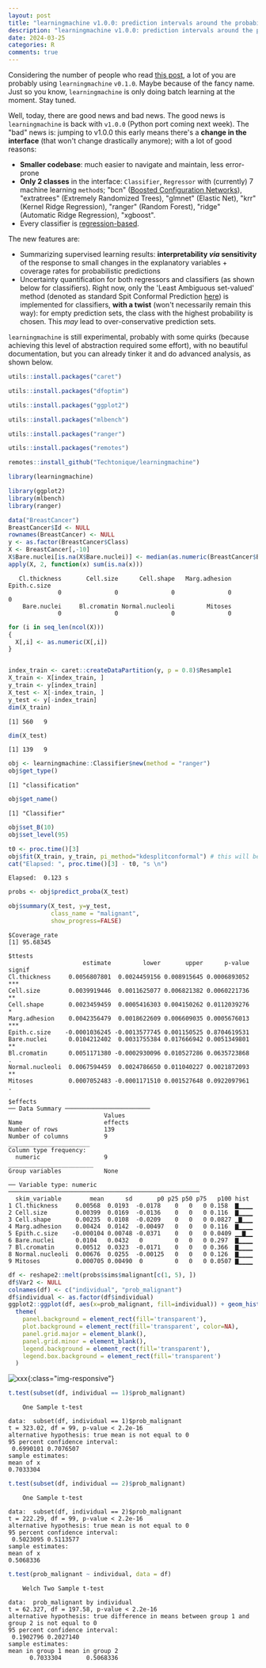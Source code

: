 ```yaml
---
layout: post
title: "learningmachine v1.0.0: prediction intervals around the probability of the event 'a tumor being malignant'"
description: "learningmachine v1.0.0: prediction intervals around the probability of the event 'a tumor being malignant'; using conformal prediction and density estimation"
date: 2024-03-25
categories: R
comments: true
---
```


Considering the number of people who read [this post](https://thierrymoudiki.github.io/blog/2024/01/01/r/learningmachine/learningmachine), a lot of you are probably using `learningmachine` `v0.1.0`. Maybe because of the fancy name. Just so you know, `learningmachine` is only doing batch learning at the moment. Stay tuned. 

Well, today, there are good news and bad news. The good news is `learningmachine` is back with `v1.0.0` (Python port coming next week). The "bad" news is: jumping to v1.0.0 this early means there's a **change in the interface** (that won't change drastically anymore); with a lot of good reasons: 

- **Smaller codebase**: much easier to navigate and maintain, less error-prone 
- **Only 2 classes** in the interface: `Classifier`, `Regressor` with (currently) 7 machine learning `method`s; "bcn" ([Boosted Configuration Networks](https://thierrymoudiki.github.io/blog/2024/02/05/python/gpopt-new2)), "extratrees" (Extremely Randomized Trees), "glmnet" (Elastic Net), "krr" (Kernel Ridge Regression), "ranger" (Random Forest), "ridge" (Automatic Ridge Regression), "xgboost". 
- Every classifier is [regression-based](https://www.researchgate.net/publication/377227280_Regression-based_machine_learning_classifiers).

The new features are: 

- Summarizing supervised learning results: **interpretability _via_ sensitivity** of the response to small changes in the explanatory variables + coverage rates for probabilistic predictions
- Uncertainty quantification for both regressors and classifiers (as shown below for classifiers). Right now, only the 'Least Ambiguous set-valued' method (denoted as standard Spit Conformal Prediction [here](https://conformalpredictionintro.github.io/)) is implemented for classifiers, **with a twist** (won't necessarily 
  remain this way): for empty prediction sets, the class with the highest probability is chosen. This _may_ 
  lead to over-conservative prediction sets. 

`learningmachine` is still experimental, probably with some quirks (because achieving this level of abstraction required some effort), with no beautiful documentation, but you can already tinker it and do advanced analysis, as shown below. 


```R
utils::install.packages("caret")
```
```R
utils::install.packages("dfoptim")
```
```R
utils::install.packages("ggplot2")
```
```R
utils::install.packages("mlbench")
```
```R
utils::install.packages("ranger")
```
```R
utils::install.packages("remotes")
```
```R
remotes::install_github("Techtonique/learningmachine")
```
```R
library(learningmachine)
```

```R
library(ggplot2)
library(mlbench)
library(ranger)

data("BreastCancer")
BreastCancer$Id <- NULL
rownames(BreastCancer) <- NULL 
y <- as.factor(BreastCancer$Class)
X <- BreastCancer[,-10]
X$Bare.nuclei[is.na(X$Bare.nuclei)] <- median(as.numeric(BreastCancer$Bare.nuclei[!is.na(BreastCancer$Bare.nuclei)]))
apply(X, 2, function(x) sum(is.na(x)))
```

       Cl.thickness       Cell.size      Cell.shape   Marg.adhesion    Epith.c.size 
                  0               0               0               0               0 
        Bare.nuclei     Bl.cromatin Normal.nucleoli         Mitoses 
                  0               0               0               0 

```R
for (i in seq_len(ncol(X)))
{
  X[,i] <- as.numeric(X[,i])
}


index_train <- caret::createDataPartition(y, p = 0.8)$Resample1
X_train <- X[index_train, ]
y_train <- y[index_train]
X_test <- X[-index_train, ]
y_test <- y[-index_train]
dim(X_train)
```

    [1] 560   9

```R
dim(X_test)
```

    [1] 139   9

```R
obj <- learningmachine::Classifier$new(method = "ranger")
obj$get_type()
```

    [1] "classification"

```R
obj$get_name()
```

    [1] "Classifier"

```R
obj$set_B(10)
obj$set_level(95)

t0 <- proc.time()[3]
obj$fit(X_train, y_train, pi_method="kdesplitconformal") # this will be described in a paper
cat("Elapsed: ", proc.time()[3] - t0, "s \n")
```

    Elapsed:  0.123 s 

```R
probs <- obj$predict_proba(X_test)

obj$summary(X_test, y=y_test, 
            class_name = "malignant",
            show_progress=FALSE)
```

    $Coverage_rate
    [1] 95.68345

    $ttests
                         estimate         lower       upper      p-value signif
    Cl.thickness     0.0056807801  0.0024459156 0.008915645 0.0006893052    ***
    Cell.size        0.0039919446  0.0011625077 0.006821382 0.0060221736     **
    Cell.shape       0.0023459459  0.0005416303 0.004150262 0.0112039276      *
    Marg.adhesion    0.0042356479  0.0018622609 0.006609035 0.0005676013    ***
    Epith.c.size    -0.0001036245 -0.0013577745 0.001150525 0.8704619531       
    Bare.nuclei      0.0104212402  0.0031755384 0.017666942 0.0051349801     **
    Bl.cromatin      0.0051171380 -0.0002930096 0.010527286 0.0635723868      .
    Normal.nucleoli  0.0067594459  0.0024786650 0.011040227 0.0021872093     **
    Mitoses          0.0007052483 -0.0001171510 0.001527648 0.0922097961      .

    $effects
    ── Data Summary ────────────────────────
                               Values 
    Name                       effects
    Number of rows             139    
    Number of columns          9      
    _______________________           
    Column type frequency:            
      numeric                  9      
    ________________________          
    Group variables            None   

    ── Variable type: numeric ──────────────────────────────────────────────────────
      skim_variable        mean      sd       p0 p25 p50 p75   p100 hist 
    1 Cl.thickness     0.00568  0.0193  -0.0178    0   0   0 0.158  ▇▁▁▁▁
    2 Cell.size        0.00399  0.0169  -0.0136    0   0   0 0.116  ▇▁▁▁▁
    3 Cell.shape       0.00235  0.0108  -0.0209    0   0   0 0.0827 ▁▇▁▁▁
    4 Marg.adhesion    0.00424  0.0142  -0.00497   0   0   0 0.116  ▇▁▁▁▁
    5 Epith.c.size    -0.000104 0.00748 -0.0371    0   0   0 0.0409 ▁▁▇▁▁
    6 Bare.nuclei      0.0104   0.0432   0         0   0   0 0.297  ▇▁▁▁▁
    7 Bl.cromatin      0.00512  0.0323  -0.0171    0   0   0 0.366  ▇▁▁▁▁
    8 Normal.nucleoli  0.00676  0.0255  -0.00125   0   0   0 0.126  ▇▁▁▁▁
    9 Mitoses          0.000705 0.00490  0         0   0   0 0.0507 ▇▁▁▁▁

```R
df <- reshape2::melt(probs$sims$malignant[c(1, 5), ])
df$Var2 <- NULL 
colnames(df) <- c("individual", "prob_malignant")
df$individual <- as.factor(df$individual)
ggplot2::ggplot(df, aes(x=prob_malignant, fill=individual)) + geom_histogram(alpha=.3) +
  theme(
    panel.background = element_rect(fill='transparent'),
    plot.background = element_rect(fill='transparent', color=NA),
    panel.grid.major = element_blank(),
    panel.grid.minor = element_blank(),
    legend.background = element_rect(fill='transparent'),
    legend.box.background = element_rect(fill='transparent')
  )
```

![xxx]({{base}}/images/2024-03-25/2024-03-25-image1.png){:class="img-responsive"}      

```R
t.test(subset(df, individual == 1)$prob_malignant)
```


        One Sample t-test

    data:  subset(df, individual == 1)$prob_malignant
    t = 323.02, df = 99, p-value < 2.2e-16
    alternative hypothesis: true mean is not equal to 0
    95 percent confidence interval:
     0.6990101 0.7076507
    sample estimates:
    mean of x 
    0.7033304 

```R
t.test(subset(df, individual == 2)$prob_malignant)
```


        One Sample t-test

    data:  subset(df, individual == 2)$prob_malignant
    t = 222.29, df = 99, p-value < 2.2e-16
    alternative hypothesis: true mean is not equal to 0
    95 percent confidence interval:
     0.5023095 0.5113577
    sample estimates:
    mean of x 
    0.5068336 

```R
t.test(prob_malignant ~ individual, data = df)
```


        Welch Two Sample t-test

    data:  prob_malignant by individual
    t = 62.327, df = 197.58, p-value < 2.2e-16
    alternative hypothesis: true difference in means between group 1 and group 2 is not equal to 0
    95 percent confidence interval:
     0.1902796 0.2027140
    sample estimates:
    mean in group 1 mean in group 2 
          0.7033304       0.5068336 
